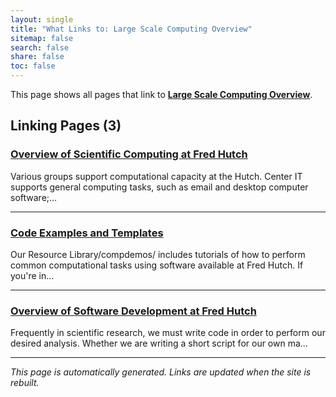 ```yaml
---
layout: single
title: "What Links to: Large Scale Computing Overview"
sitemap: false
search: false
share: false
toc: false
---
```


This page shows all pages that link to **[Large Scale Computing Overview](/scicomputing/compute_overview/)**.

## Linking Pages (3)

### [Overview of Scientific Computing at Fred Hutch](/scicomputing/comp_index/)

Various groups support computational capacity at the Hutch. Center IT supports general computing tasks, such as email and desktop computer software;...

---

### [Code Examples and Templates](/scicomputing/software_examples/)

Our Resource Library/compdemos/ includes tutorials of how to perform common computational tasks using software available at Fred Hutch. If you're in...

---

### [Overview of Software Development at Fred Hutch](/scicomputing/software_overview/)

Frequently in scientific research, we must write code in order to perform our desired analysis. Whether we are writing a short script for our own ma...

---


*This page is automatically generated. Links are updated when the site is rebuilt.*
